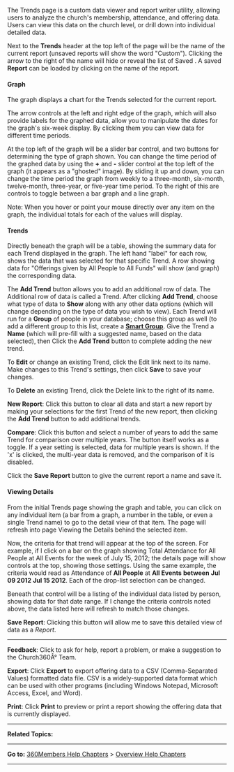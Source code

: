 The Trends page is a custom data viewer and report writer utility,
allowing users to analyze the church's membership, attendance, and
offering data. Users can view this data on the church level, or drill
down into individual detailed data.

Next to the **Trends** header at the top left of the page will be the
name of the current report (unsaved reports will show the word
"Custom"). Clicking the arrow to the right of the name will hide or
reveal the list of Saved **<Reports>**. A saved **Report** can be loaded
by clicking on the name of the report.

#### Graph

The graph displays a chart for the Trends selected for the current
report.

The arrow controls at the left and right edge of the graph, which will
also provide labels for the graphed data, allow you to manipulate the
dates for the graph's six-week display. By clicking them you can view
data for different time periods.

At the top left of the graph will be a slider bar control, and two
buttons for determining the type of graph shown. You can change the time
period of the graphed data by using the **+** and **-** slider control
at the top left of the graph (it appears as a "ghosted" image). By
sliding it up and down, you can change the time period the graph from
weekly to a three-month, six-month, twelve-month, three-year, or
five-year time period. To the right of this are controls to toggle
between a bar graph and a line graph.

Note: When you hover or point your mouse directly over any item on the
graph, the individual totals for each of the values will display.

#### Trends

Directly beneath the graph will be a table, showing the summary data for
each Trend displayed in the graph. The left hand "label" for each row,
shows the data that was selected for that specific Trend. A row showing
data for "Offerings given by All People to All Funds" will show (and
graph) the corresponding data.

The **Add Trend** button allows you to add an additional row of data.
The Additional row of data is called a Trend. After clicking **Add
Trend**, choose what type of data to **Show** along with any other data
options (which will change depending on the type of data you wish to
view). Each Trend will run for a **Group** of people in your database;
choose this group as well (to add a different group to this list, create
a **[Smart Group](people:%20Smart%20Groups)**. Give the Trend a **Name**
(which will pre-fill with a suggested name, based on the data selected),
then Click the **Add Trend** button to complete adding the new trend.

To **Edit** or change an existing Trend, click the Edit link next to its
name. Make changes to this Trend's settings, then click **Save** to save
your changes.

To **Delete** an existing Trend, click the Delete link to the right of
its name.

**New Report**: Click this button to clear all data and start a new
report by making your selections for the first Trend of the new report,
then clicking the **Add Trend** button to add additional trends.

**Compare**: Click this button and select a number of years to add the
same Trend for comparison over multiple years. The button itself works
as a toggle. If a year setting is selected, data for multiple years is
shown. If the 'x' is clicked, the multi-year data is removed, and the
comparison of it is disabled.

Click the **Save Report** button to give the current report a name and
save it.

#### Viewing Details

From the initial Trends page showing the graph and table, you can click
on any individual item (a bar from a graph, a number in the table, or
even a single Trend name) to go to the detail view of that item. The
page will refresh into page Viewing the Details behind the selected
item.

Now, the criteria for that trend will appear at the top of the screen.
For example, if I click on a bar on the graph showing Total Attendance
for All People at All Events for the week of July 15, 2012; the details
page will show controls at the top, showing those settings. Using the
same example, the criteria would read as Attendance of **All People** at
**All Events** **between** **Jul 09 2012** **Jul 15 2012**. Each of the
drop-list selection can be changed.

Beneath that control will be a listing of the individual data listed by
person, showing data for that date range. If I change the criteria
controls noted above, the data listed here will refresh to match those
changes.

**Save Report**: Clicking this button will allow me to save this
detailed view of data as a *Report*.

* * * * *

**Feedback**: Click **<Feedback>** to ask for help, report a problem, or
make a suggestion to the Church360Â° Team.

**Export**: Click **Export** to export offering data to a CSV
(Comma-Separated Values) formatted data file. CSV is a widely-supported
data format which can be used with other programs (including Windows
Notepad, Microsoft Access, Excel, and Word).

**Print**: Click **Print** to preview or print a report showing the
offering data that is currently displayed.

* * * * *

**Related Topics:** <Reports>

* * * * *

**Go to:** [360Members Help Chapters](Main%20Page) \> [Overview Help
Chapters](Overview%20Menu)

* * * * *
